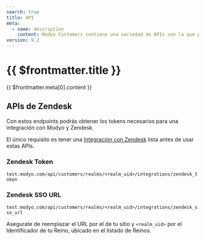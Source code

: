 ```yaml
---
search: true
title: API
meta:
  - name: description
    content: Modyo Customers contiene una variedad de APIs con la que podrás obtener la información de Reinos, las notificaciones, y sus usuarios.
version: 9.2
---
```


# {{ $frontmatter.title }}

{{ $frontmatter.meta[0].content }}

## APIs de Zendesk

Con estos endpoints podrás obtener los tokens necesarios para una integración con Modyo y Zendesk.

El único requisito es tener una [Integración con Zendesk](/es/platform/core/integrations/) lista antes de usar estas APIs.

### Zendesk Token

`test.modyo.com/api/customers/realms/<realm_uid>/integrations/zendesk_token`

### Zendesk SSO URL

`test.modyo.com/api/customers/realms/<realm_uid>/integrations/zendesk_sso_url`

Asegurate de reemplazar el URL por el de tu sitio y `<realm_uid>` por el Identificador de tu Reino, ubicado en el listado de Reinos. 
